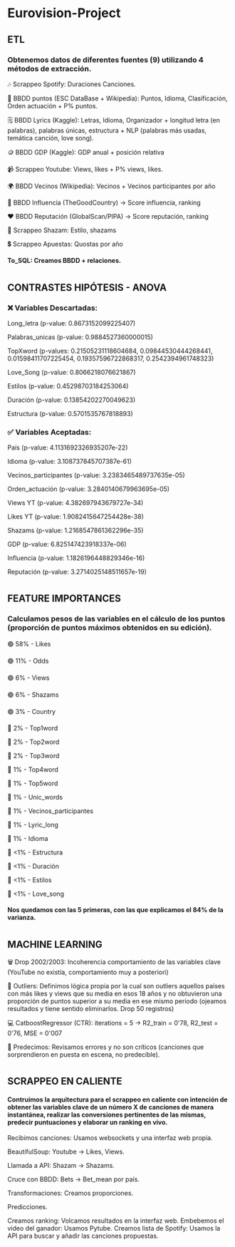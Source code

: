 # Eurovision-Project

## ETL
### Obtenemos datos de diferentes fuentes (9) utilizando 4 métodos de extracción.
🎶 Scrappeo Spotify: Duraciones Canciones.

💯 BBDD puntos (ESC DataBase + Wikipedia): Puntos, Idioma, Clasificación, Orden actuación + P% puntos.

🗒️ BBDD Lyrics (Kaggle): Letras, Idioma, Organizador + longitud letra (en palabras), palabras únicas, estructura + NLP (palabras más usadas, temática canción, love song).

🪙 BBDD GDP (Kaggle): GDP anual + posición relativa

📹 Scrappeo Youtube: Views, likes + P% views, likes.

🌍 BBDD Vecinos (Wikipedia): Vecinos + Vecinos participantes por año

💪 BBDD Influencia (TheGoodCountry) -> Score influencia, ranking

❤️ BBDD Reputación (GlobalScan/PIPA) -> Score reputación, ranking

🔎 Scrappeo Shazam: Estilo, shazams

💲 Scrappeo Apuestas: Quostas por año

#### To_SQL: Creamos BBDD + relaciones.
#

## CONTRASTES HIPÓTESIS - ANOVA

### ❌ Variables Descartadas:
Long_letra (p-value: 0.8673152099225407)

Palabras_unicas (p-value: 0.9884527360000015)

TopXword (p-values: 0.21505231118604684, 0.09844530444268441, 0.01598411707225454, 0.19357596722868317, 0.2542394961748323)

Love_Song (p-value: 0.8066218076621867)

Estilos (p-value: 0.45298703184253064)

Duración (p-value: 0.13854202270049623)

Estructura (p-value: 0.5701535767818893)

### ✅ Variables Aceptadas:

País (p-value: 4.1131692326935207e-22)

Idioma (p-value: 3.108737845707387e-61)

Vecinos_participantes (p-value: 3.2383465489737635e-05)

Orden_actuación (p-value: 3.2840140679963695e-05)

Views YT (p-value: 4.382697943679727e-34)

Likes YT (p-value: 1.9082415647254428e-38)

Shazams (p-value: 1.2168547861362296e-35)

GDP (p-value: 6.825147423918337e-06)

Influencia (p-value: 1.1826196448829346e-16)

Reputación (p-value: 3.2714025148511657e-19)
#
## FEATURE IMPORTANCES
### Calculamos pesos de las variables en el cálculo de los puntos (proporción de puntos máximos obtenidos en su edición).

🟢 58% - Likes 

🟢 11% - Odds

🟢 6% - Views

🟢 6% - Shazams

🟢 3% - Country

🔴 2% - Top1word

🔴 2% - Top2word

🔴 2% - Top3word

🔴 1% - Top4word

🔴 1% - Top5word

🔴 1% - Unic_words

🔴 1% - Vecinos_participantes

🔴 1% - Lyric_long

🔴 1% - Idioma

🔴 <1% - Estructura

🔴 <1% - Duración

🔴 <1% - Estilos

🔴 <1% - Love_song 

#### Nos quedamos con las 5 primeras, con las que explicamos el 84% de la varianza.
#

## MACHINE LEARNING

🗑️ Drop 2002/2003: Incoherencia comportamiento de las variables clave (YouTube no existía, comportamiento muy a posteriori)

🤥 Outliers: Definimos lógica propia por la cual son outliers aquellos países con más likes y views que su media en esos 18 años y no obtuvieron una proporción de puntos superior a su media en ese mismo periodo (ojeamos resultados y tiene sentido eliminarlos. Drop 50 registros) 

💻 CatboostRegressor (CTR): iterations = 5 -> R2_train = 0'78, R2_test = 0'76, MSE = 0'007

🤔 Predecimos: Revisamos errores y no son críticos (canciones que sorprendieron en puesta en escena, no predecible).

#
## SCRAPPEO EN CALIENTE
#### Contruimos la arquitectura para el scrappeo en caliente con intención de obtener las variables clave de un número X de canciones de manera instantánea, realizar las conversiones pertinentes de las mismas, predecir puntuaciones y elaborar un ranking en vivo.

Recibimos canciones: Usamos websockets y una interfaz web propia.

BeautifulSoup: Youtube -> Likes, Views.

Llamada a API: Shazam -> Shazams.

Cruce con BBDD: Bets -> Bet_mean por país.

Transformaciones: Creamos proporciones.

Predicciones.

Creamos ranking: Volcamos resultados en la interfaz web.
Embebemos el video del ganador: Usamos Pytube.
Creamos lista de Spotify: Usamos la API para buscar y añadir las canciones propuestas.





